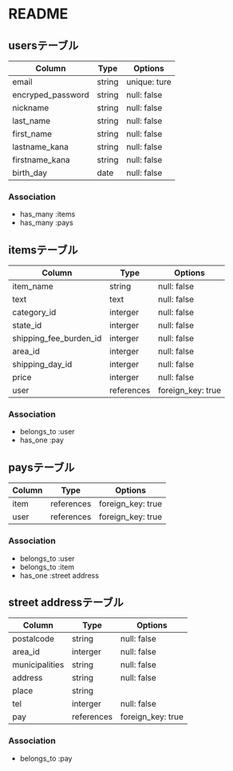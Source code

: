 # README

## usersテーブル

|Column|Type|Options|
| ----------------- | ------- | ------------ |
| email             | string  | unique: ture |
| encryped_password | string  | null: false  |
| nickname          | string  | null: false  |
| last_name         | string  | null: false  |
| first_name        | string  | null: false  |
| lastname_kana     | string  | null: false  |
| firstname_kana    | string  | null: false  |
| birth_day         | date    | null: false  |


### Association
- has_many :items
- has_many :pays

## itemsテーブル

|Column|Type|Options|
| ---------------------- | ---------- | ----------------- |
| item_name              | string     | null: false       |
| text                   | text       | null: false       |
| category_id            | interger   | null: false       |
| state_id               | interger   | null: false       |
| shipping_fee_burden_id | interger   | null: false       |
| area_id                | interger   | null: false       |
| shipping_day_id        | interger   | null: false       |
| price                  | interger   | null: false       |
| user                   | references | foreign_key: true | 


### Association
- belongs_to :user
- has_one :pay

## paysテーブル

|Column|Type|Options|
| -------- | ---------- | ----------------- |
| item     | references | foreign_key: true |
| user     | references | foreign_key: true |

### Association
- belongs_to :user
- belongs_to :item
- has_one :street address

## street addressテーブル

|Column|Type|Options|
| -------------- | --------- | ----------------- |
| postalcode     | string    | null: false       |
| area_id        | interger  | null: false       |
| municipalities | string    | null: false       |
| address        | string    | null: false       |
| place          | string    |                   |
| tel            | interger  | null: false       |
| pay            | references| foreign_key: true |


### Association
- belongs_to :pay
